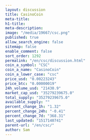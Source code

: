 ```yaml
---
layout: discussion
title: CasinoCoin
meta-title: 
h1-title: 
meta-description: 
image: "/media/19667/csc.png"
published: true
allow_search_engine: false
sitemap: false
enable_comment: false
sort_order: 1292
permalink: "/en/csc/discussion.html"
coin_a_symbol: "CSC"
coin_a_name: "CasinoCoin"
coin_a_lower_case: "csc"
price_usd: "0.00223243"
price_btc: "0.00000019"
24h_volume_usd: "21430.9"
market_cap_usd: "35279239675.0"
total_supply: "35279239675.0"
available_supply: ""
percent_change_1h: "1.32"
percent_change_24h: "-0.41"
percent_change_7d: "368.31"
last_updated: "1517140741"
parent-url: "/en/csc/"
author: Sam
---
```


